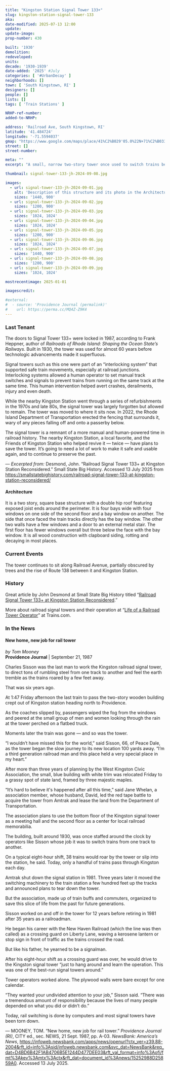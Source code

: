 ```yaml
---
title: "Kingston Station Signal Tower 133+"
slug: kingston-station-signal-tower-133
aka:
date-modified: 2025-07-13 12:00
update:
update-image:
prop-number: 430

built: '1930'
demolition:
redeveloped:
units:
decade: '1930-1939'
date-added: '2025' #July
categories: [ '#UrbanDecay' ]
neighborhoods: []
town: [ 'South Kingstown, RI' ]
designers: []
people: []
lists: []
tags: [ 'Train Stations' ]

NRHP-ref-number:
added-to-NRHP:

address: 'Railroad Ave, South Kingstown, RI'
latitude: '41.484724'
longitude: '-71.5594037'
gmap: "https://www.google.com/maps/place/41%C2%B029'05.0%22N+71%C2%B033'31.5%22W/@41.484724,-71.5594037,159m/data=!3m2!1e3!4b1!4m13!1m8!3m7!1s0x89e5b87b41df4ee1:0xdf00fbbd7265d6a!2sKingston+Station,+South+Kingstown,+RI+02892!3b1!8m2!3d41.4839899!4d-71.5620057!16s%2Fm%2F04bph3h!3m3!8m2!3d41.484724!4d-71.55876?entry=ttu&g_ep=EgoyMDI1MDcwOS4wIKXMDSoASAFQAw%3D%3D"
street: []
street-number:

meta: ""
excerpt: "A small, narrow two-story tower once used to switch trains between tracks has been sitting vacant and deteriorating for almost 40 years"

thumbnail: signal-tower-133-jh-2024-09-08.jpg

images:
  - url: signal-tower-133-jh-2024-09-01.jpg
    alt: 'Description of this structure and its photo in the Architecture section of the page'
    sizes: '1440, 900'
  - url: signal-tower-133-jh-2024-09-02.jpg
    sizes: '1200, 900'
  - url: signal-tower-133-jh-2024-09-03.jpg
    sizes: '1024, 1024'
  - url: signal-tower-133-jh-2024-09-04.jpg
    sizes: '1024, 1024'
  - url: signal-tower-133-jh-2024-09-05.jpg
    sizes: '1200, 900'
  - url: signal-tower-133-jh-2024-09-06.jpg
    sizes: '1024, 1024'
  - url: signal-tower-133-jh-2024-09-07.jpg
    sizes: '1440, 900'
  - url: signal-tower-133-jh-2024-09-08.jpg
    sizes: '1200, 900'
  - url: signal-tower-133-jh-2024-09-09.jpg
    sizes: '1024, 1024'

mostrecentimage: 2025-01-01

imagescredit:

#external:
#  - source: 'Providence Journal (permalink)'
#    url: https://perma.cc/MQ4Z-Z9K4
---
```


### Last Tenant

The doors to Signal Tower 133+ were locked in 1987, according to Frank Heppner, author of _Railroads of Rhode Island: Shaping the Ocean State’s Railways_. Built in 1930, the tower was used for almost 60 years before technologic advancements made it superfluous.

Signal towers such as this one were part of an “interlocking system” that supported safe train movements, especially at railroad junctions. Interlocking systems allowed a human operator to set manual track switches and signals to prevent trains from running on the same track at the same time. This human intervention helped avert crashes, derailments, injury and even death.

While the nearby Kingston Station went through a series of refurbishments in the 1970s and late 80s, the signal tower was largely forgotten but allowed to remain. The tower was moved to where it sits now. In 2022, the Rhode Island Department of Transportation erected the fencing that surrounds it, wary of any pieces falling off and onto a passerby below.

The signal tower is a remnant of a more manual and human-powered time in railroad history. The nearby Kingston Station, a local favorite, and the Friends of Kingston Station who helped revive it — twice — have plans to save the tower. It’s going to need a lot of work to make it safe and usable again, and to continue to preserve the past.

— _Excerpted from:_ Desmond, John. “Railroad Signal Tower 133+ at Kingston Station Reconsidered.” Small State Big History. Accessed 13 July 2025 from https://smallstatebighistory.com/railroad-signal-tower-133-at-kingston-station-reconsidered/


#### Architecture

It is a two story, square base structure with a double hip roof featuring exposed joist ends around the perimeter. It is four bays wide with four windows on one side of the second floor and a bay window on another. The side that once faced the train tracks directly has the bay window. The other two walls have a few windows and a door to an external metal stair. The first floor has fewer windows overall but three below the face with the bay window. It is all wood construction with clapboard siding, rotting and decaying in most places.


### Current Events

The tower continues to sit along Railroad Avenue, partially obscured by trees and the rise of Route 138 between it and Kingston Station.


### History

Great article by John Desmond at Small State Big History titled “[Railroad Signal Tower 133+ at Kingston Station Reconsidered](https://smallstatebighistory.com/railroad-signal-tower-133-at-kingston-station-reconsidered/).”

More about railroad signal towers and their operation at “[Life of a Railroad Tower Operator](https://www.trains.com/ctr/railroad-stories/railroader/life-of-a-railroad-tower-operator/)” at Trains.com.


### In the News

#### New home, new job for rail tower

_by Tom Mooney_  
**Providence Journal** | September 21, 1987

Charles Sisson was the last man to work the Kingston railroad signal tower, to direct tons of rumbling steel from one track to another and feel the earth tremble as the trains roared by a few feet away.

That was six years ago.

At 1:47 Friday afternoon the last train to pass the two-story wooden building crept out of Kingston station heading north to Providence.

As the coaches slipped by, passengers wiped the fog from the windows and peered at the small group of men and women looking through the rain at the tower perched on a flatbed truck.

Moments later the train was gone — and so was the tower.

“I wouldn’t have missed this for the world,” said Sisson, 66, of Peace Dale, as the tower began the slow journey to its new location 100 yards away. “I’m a third generation railroad man and this place held a very special place in my heart.”

After more than three years of planning by the West Kingston Civic Association, the small, blue building with white trim was relocated Friday to a grassy spot of state land, framed by three majestic maples.

“It’s hard to believe it's happened after all this time,” said Jane Whelan, a association member, whose husband, David, led the red tape battle to acquire the tower from Amtrak and lease the land from the Department of Transportation.

The association plans to use the bottom floor of the Kingston signal tower as a meeting hall and the second floor as a center for local railroad memorabilia.

The building, built around 1930, was once staffed around the clock by operators like Sisson whose job it was to switch trains from one track to another.

On a typical eight-hour shift, 38 trains would roar by the tower or slip into the station, he said. Today, only a handful of trains pass through Kingston each day.

Amtrak shut down the signal station in 1981. Three years later it moved the switching machinery to the train station a few hundred feet up the tracks and announced plans to tear down the tower.

But the association, made up of train buffs and commuters, organized to save this slice of life from the past for future generations.

Sisson worked on and off in the tower for 12 years before retiring in 1981 after 35 years as a railroadman.

He began his career with the New Haven Railroad (which the line was then called) as a crossing guard on Liberty Lane, waving a kerosene lantern or stop sign in front of traffic as the trains crossed the road.

But like his father, he yearned to be a signalman.

After his eight-hour shift as a crossing guard was over, he would drive to the Kingston signal tower “just to hang around and learn the operation. This was one of the best-run signal towers around.”

Tower operators worked alone. The plywood walls were bare except for one calendar.

“They wanted your undivided attention to your job,” Sisson said. “There was a tremendous amount of responsibility because the lives of many people depended on what you did or didn’t do.”

Today, rail switching is done by computers and most signal towers have been torn down.

— MOONEY, TOM. “New home, new job for rail tower.” <em>Providence Journal (RI)</em>, CITY ed., sec. NEWS, 21 Sept. 1987, pp. A-03. <em>NewsBank: America’s News</em>, https://infoweb.newsbank.com/apps/news/openurl?ctx_ver=z39.88-2004&rft_id=info%3Asid/infoweb.newsbank.com&svc_dat=NewsBank&req_dat=D4BD6B42F1AB4706B5E1244D477DEE03&rft_val_format=info%3Aofi/fmt%3Akev%3Amtx%3Actx&rft_dat=document_id%3Anews/15252988D25859A0. Accessed 13 July 2025.
